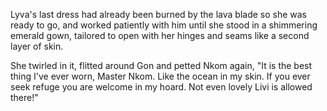 Lyva's last dress had already been burned by the lava blade so she was ready to go, and worked patiently with him until she stood in a shimmering emerald gown, tailored to open with her hinges and seams like a second layer of skin.   

She twirled in it, flitted around Gon and petted Nkom again, "It is the best thing I've ever worn, Master Nkom. Like the ocean in my skin. If you ever seek refuge you are welcome in my hoard. Not even lovely Livi is allowed there!"